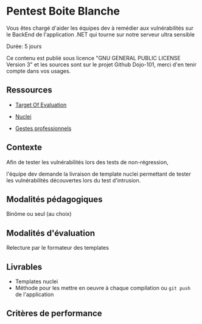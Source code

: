 # Pentest Boite Blanche

Vous êtes chargé d'aider les équipes dev à remédier aux vulnérabilités sur le BackEnd de l'application .NET qui tourne sur notre serveur ultra sensible

Durée: 5 jours

Ce contenu est publié sous licence "GNU GENERAL PUBLIC LICENSE Version 3" et les sources sont sur le projet Github Dojo-101, merci d'en tenir compte dans vos usages.

## Ressources

* [Target Of Evaluation](https://github.com/Aif4thah/Vulnerable-Light-Apps)

* [Nuclei](https://github.com/projectdiscovery/nuclei)

* [Gestes professionnels](https://github.com/Aif4thah/Dojo-101)


## Contexte

Afin de tester les vulnérabilités lors des tests de non-régression, 

l'équipe dev demande la livraison de template nuclei permettant de tester les vulnérabilités découvertes lors du test d'intrusion.

## Modalités pédagogiques

Binôme ou seul (au choix)

## Modalités d'évaluation

Relecture par le formateur des templates 

## Livrables

* Templates nuclei
* Méthode pour les mettre en oeuvre à chaque compilation ou `git push` de l'application

## Critères de performance



